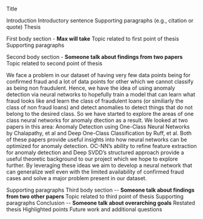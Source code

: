 Title

Introduction
Introductory sentence
Supporting paragraphs (e.g., citation or quote)
Thesis

First body section - **Max will take**
Topic related to first point of thesis
Supporting paragraphs

Second body section - **Someone talk about findings from two papers**
Topic related to second point of thesis


We face a problem in our dataset of having very few data points being for confirmed fraud and a lot of data points for other which we cannot classify as being non fraudulent. Hence, we have the idea of using anomaly detection via neural networks to hopefully train a model that can learn what fraud looks like and learn the class of fraudulent loans (or similiarly the class of non fraud loans) and detect anomalies to detect things that do not belong to the desired class. So we have started to explore the areas of one class neural networks for anomaly dtection as a result. We looked at two papers in this area: Anomaly Detection using One-Class Neural Networks by Chalapathy, et al and Deep One-Class Classification by Ruff, et al. Both of these papers provide useful insights into how neural networks can be optimized for anomaly detection. OC-NN’s ability to refine feature extraction for anomaly detection and Deep SVDD’s structured approach provide a useful theoretic background to our project which we hope to explore further. By leveraging these ideas we aim to develop a neural network that can generalize well even with the limited availability of confirmed fraud cases and solve a major problem present in our dataset.


Supporting paragraphs
Third body section -- **Someone talk about findings from two other papers**
Topic related to third point of thesis
Supporting paragraphs
Conclusion -- **Someone talk about overarching goals**
Restated thesis
Highlighted points
Future work and additional questions
